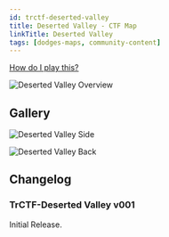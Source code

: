 ```yaml
---
id: trctf-deserted-valley
title: Deserted Valley - CTF Map
linkTitle: Deserted Valley
tags: [dodges-maps, community-content]
---
```

[How do I play this?](/docs/guide-install-setup#playing-community-maps)

![Deserted Valley Overview](/img/maps/deserted-valley-overview.png)

## Gallery
![Deserted Valley Side](/img/maps/deserted-valley-side.png)

![Deserted Valley Back](/img/maps/deserted-valley-back.png)

## Changelog
### TrCTF-Deserted Valley v001
Initial Release.